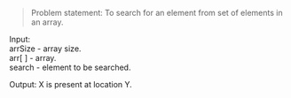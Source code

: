 >  Problem statement: To search for an element from set of elements in an array.  

Input:  
arrSize - array size.  
arr[ ] 	- array.  
search - element to be searched.
  
Output: X is present at location Y.
